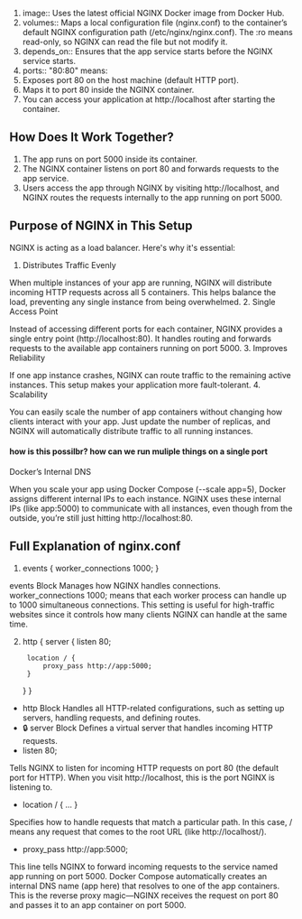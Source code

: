 1. image:: Uses the latest official NGINX Docker image from Docker Hub.
2. volumes::
Maps a local configuration file (nginx.conf) to the container’s default NGINX configuration path (/etc/nginx/nginx.conf).
The :ro means read-only, so NGINX can read the file but not modify it.
3. depends_on:: Ensures that the app service starts before the NGINX service starts.
4. ports::
"80:80" means:
5. Exposes port 80 on the host machine (default HTTP port).
6. Maps it to port 80 inside the NGINX container.
7. You can access your application at http://localhost after starting the container.

## How Does It Work Together?
1. The app runs on port 5000 inside its container.
2. The NGINX container listens on port 80 and forwards requests to the app service.
3. Users access the app through NGINX by visiting http://localhost, and NGINX routes the requests internally to the app running on port 5000.

## Purpose of NGINX in This Setup
NGINX is acting as a load balancer. Here's why it's essential:

1. Distributes Traffic Evenly

When multiple instances of your app are running, NGINX will distribute incoming HTTP requests across all 5 containers.
This helps balance the load, preventing any single instance from being overwhelmed.
2. Single Access Point

Instead of accessing different ports for each container, NGINX provides a single entry point (http://localhost:80).
It handles routing and forwards requests to the available app containers running on port 5000.
3. Improves Reliability

If one app instance crashes, NGINX can route traffic to the remaining active instances.
This setup makes your application more fault-tolerant.
4. Scalability

You can easily scale the number of app containers without changing how clients interact with your app.
Just update the number of replicas, and NGINX will automatically distribute traffic to all running instances.


#### how is this possilbr? how can we run muliple things on a single port

Docker’s Internal DNS

When you scale your app using Docker Compose (--scale app=5), Docker assigns different internal IPs to each instance.
NGINX uses these internal IPs (like app:5000) to communicate with all instances, even though from the outside, you’re still just hitting http://localhost:80.


## Full Explanation of nginx.conf
1. events {
    worker_connections 1000;
}

events Block
Manages how NGINX handles connections.
worker_connections 1000; means that each worker process can handle up to 1000 simultaneous connections.
This setting is useful for high-traffic websites since it controls how many clients NGINX can handle at the same time.


2. http {
    server {
        listen 80;

        location / {
            proxy_pass http://app:5000;
        }
    }
}


 - http Block
Handles all HTTP-related configurations, such as setting up servers, handling requests, and defining routes.
- 🔒 server Block
Defines a virtual server that handles incoming HTTP requests.
- listen 80;

Tells NGINX to listen for incoming HTTP requests on port 80 (the default port for HTTP).
When you visit http://localhost, this is the port NGINX is listening to.
- location / { ... }

Specifies how to handle requests that match a particular path.
In this case, / means any request that comes to the root URL (like http://localhost/).
- proxy_pass http://app:5000;

This line tells NGINX to forward incoming requests to the service named app running on port 5000.
Docker Compose automatically creates an internal DNS name (app here) that resolves to one of the app containers.
This is the reverse proxy magic—NGINX receives the request on port 80 and passes it to an app container on port 5000.